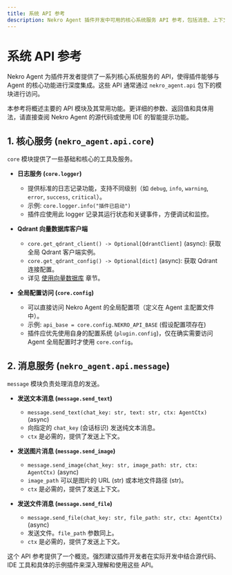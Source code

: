 ```yaml
---
title: 系统 API 参考
description: Nekro Agent 插件开发中可用的核心系统服务 API 参考，包括消息、上下文、定时器、核心工具及插件和数据库模型 API。
---
```


# 系统 API 参考

Nekro Agent 为插件开发者提供了一系列核心系统服务的 API，使得插件能够与 Agent 的核心功能进行深度集成。这些 API 通常通过 `nekro_agent.api` 包下的模块进行访问。

本参考将概述主要的 API 模块及其常用功能。更详细的参数、返回值和具体用法，请直接查阅 Nekro Agent 的源代码或使用 IDE 的智能提示功能。

## 1. 核心服务 (`nekro_agent.api.core`)

`core` 模块提供了一些基础和核心的工具及服务。

*   **日志服务 (`core.logger`)**
    *   提供标准的日志记录功能，支持不同级别（如 `debug`, `info`, `warning`, `error`, `success`, `critical`）。
    *   示例: `core.logger.info("插件已启动")`
    *   插件应使用此 logger 记录其运行状态和关键事件，方便调试和监控。

*   **Qdrant 向量数据库客户端**
    *   `core.get_qdrant_client() -> Optional[QdrantClient]` (async): 获取全局 Qdrant 客户端实例。
    *   `core.get_qdrant_config() -> Optional[dict]` (async): 获取 Qdrant 连接配置。
    *   详见 [使用向量数据库](./03_advanced_features/3.4_vector_database.md) 章节。

*   **全局配置访问 (`core.config`)**
    *   可以直接访问 Nekro Agent 的全局配置项（定义在 Agent 主配置文件中）。
    *   示例: `api_base = core.config.NEKRO_API_BASE` (假设配置项存在)
    *   插件应优先使用自身的配置系统 (`plugin.config`)，仅在确实需要访问 Agent 全局配置时才使用 `core.config`。

## 2. 消息服务 (`nekro_agent.api.message`)

`message` 模块负责处理消息的发送。

*   **发送文本消息 (`message.send_text`)**
    *   `message.send_text(chat_key: str, text: str, ctx: AgentCtx)` (async)
    *   向指定的 `chat_key` (会话标识) 发送纯文本消息。
    *   `ctx` 是必需的，提供了发送上下文。

*   **发送图片消息 (`message.send_image`)**
    *   `message.send_image(chat_key: str, image_path: str, ctx: AgentCtx)` (async)
    *   `image_path` 可以是图片的 URL (str) 或本地文件路径 (str)。
    *   `ctx` 是必需的，提供了发送上下文。

*   **发送文件消息 (`message.send_file`)**
    *   `message.send_file(chat_key: str, file_path: str, ctx: AgentCtx)` (async)
    *   发送文件。`file_path` 参数同上。
    *   `ctx` 是必需的，提供了发送上下文。

这个 API 参考提供了一个概览。强烈建议插件开发者在实际开发中结合源代码、IDE 工具和具体的示例插件来深入理解和使用这些 API。 